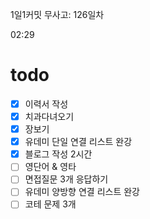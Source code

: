 1일1커밋 무사고: 126일차

02:29

# todo

- [x] 이력서 작성
- [x] 치과다녀오기
- [x] 장보기
- [x] 유데미 단일 연결 리스트 완강
- [x] 블로그 작성 2시간
- [ ] 영단어 & 영타
- [ ] 면접질문 3개 응답하기
- [ ] 유데미 양방향 연결 리스트 완강
- [ ] 코테 문제 3개
